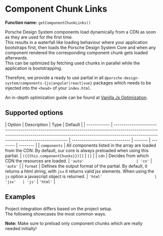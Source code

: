 # Component Chunk Links

**Function name:** `getComponentChunkLinks()`

Porsche Design System components load dynamically from a CDN as soon as they are used for the first time.  
This results in a waterfall like loading behaviour where your application bootstraps first, then loads the Porsche
Design System Core and when any component rendered the corresponding component chunk gets loaded afterwards.  
This can be optimized by fetching used chunks in parallel while the application is bootstrapping.

Therefore, we provide a ready to use partial in all `@porsche-design-system/components-{js|angular|react|vue}` packages
which needs to be injected into the `<head>` of your `index.html`.

An in-depth optimization guide can be found at
[Vanilla Js Optimization](must-know/initialization/vanilla-js#optimization).

## Supported options

| Option       | Description                                                                                                                                                                                                        | Type                           | Default |
| ------------ | ------------------------------------------------------------------------------------------------------------------------------------------------------------------------------------------------------------------ | ------------------------------ | ------- | -------- | -------- |
| `components` | All components listed in the array are loaded from the CDN. By default, our core is always preloaded when using this partial.                                                                                      | `({{this.componentChunks}})[]` | `[]`    |
| `cdn`        | Decides from which CDN the resources are loaded.                                                                                                                                                                   | `'auto'                        | 'cn'`   | `'auto'` |
| `format`     | Defines the output format of the partial. By default, it returns a html string, with `jsx` it returns valid jsx elements. When using the <code class="no-before">js</code> option a javascript object is returned. | `'html'                        | 'jsx'   | 'js'`    | `'html'` |

## Examples

Project integration differs based on the project setup.  
The following showcases the most common ways.

**Note:** Make sure to preload only component chunks which are really needed initially!

<PartialDocs name="getComponentChunkLinks" :params="params" location="head"></PartialDocs>

<script lang="ts">
import Vue from 'vue';
import Component from 'vue-class-component';
import { COMPONENT_CHUNK_NAMES } from '../../../../components-js/projects/components-wrapper';

@Component
export default class Code extends Vue {
  public componentChunks = COMPONENT_CHUNK_NAMES.map(x => `'${x}'`).join(' | ');
  public params = [
    {
      value: "{ components: ['button', 'marque'] }"
    },
    {
      value: "{ cdn: 'cn' }",
      comment: 'force using China CDN'
    },
  ];
}
</script>

